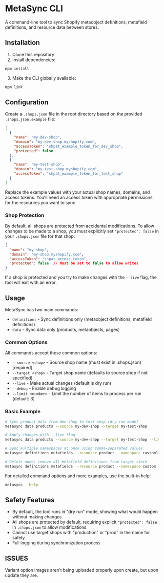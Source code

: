 # MetaSync CLI

A command-line tool to sync Shopify metaobject definitions, metafield definitions, and resource data between stores.

## Installation

1. Clone this repository
2. Install dependencies:
```sh
npm install
```
3. Make the CLI globally available:
```sh
npm link
```

## Configuration

Create a `.shops.json` file in the root directory based on the provided `.shops.json.example` file:

```json
[
  {
    "name": "my-dev-shop",
    "domain": "my-dev-shop.myshopify.com",
    "accessToken": "shpat_example_token_for_dev_shop",
    "protected": false
  },
  {
    "name": "my-test-shop",
    "domain": "my-test-shop.myshopify.com",
    "accessToken": "shpat_example_token_for_test_shop"
  }
]
```

Replace the example values with your actual shop names, domains, and access tokens. You'll need an access token with appropriate permissions for the resources you want to sync.

### Shop Protection

By default, all shops are protected from accidental modifications. To allow changes to be made to a shop, you must explicitly set `"protected": false` in your `.shops.json` file for that shop:

```json
{
  "name": "my-shop",
  "domain": "my-shop.myshopify.com",
  "accessToken": "shpat_access_token",
  "protected": false  // Must be set to false to allow writes
}
```

If a shop is protected and you try to make changes with the `--live` flag, the tool will exit with an error.

## Usage

MetaSync has two main commands:

- `definitions` - Sync definitions only (metaobject definitions, metafield definitions)
- `data` - Sync data only (products, metaobjects, pages)

### Common Options

All commands accept these common options:

- `--source <shop>` - Source shop name (must exist in .shops.json) [required]
- `--target <shop>` - Target shop name (defaults to source shop if not specified)
- `--live` - Make actual changes (default is dry run)
- `--debug` - Enable debug logging
- `--limit <number>` - Limit the number of items to process per run (default: 3)

### Basic Example

```sh
# Sync product data from dev shop to test shop (dry run mode)
metasync data products --source my-dev-shop --target my-test-shop

# Apply changes with --live flag
metasync data products --source my-dev-shop --target my-test-shop --live

# Sync multiple namespaces at once using comma-separated values
metasync definitions metafields --resource product --namespace custom1,custom2,custom3 --source my-dev-shop --target my-test-shop

# Delete mode: remove all metafield definitions from target store
metasync definitions metafields --resource product --namespace custom --delete --live --source my-dev-shop --target my-test-shop
```

For detailed command options and more examples, use the built-in help:

```sh
metasync --help
```

## Safety Features

- By default, the tool runs in "dry run" mode, showing what would happen without making changes
- All shops are protected by default, requiring explicit `"protected": false` in `.shops.json` to allow modifications
- Cannot use target shops with "production" or "prod" in the name for safety
- Full logging during synchronization process

## ISSUES

Variant option images aren't being uploaded properly upon create, but upon update they are.
